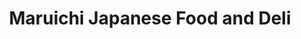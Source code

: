 ---
title: "Maruichi Japanese Food and Deli"
url: /arlington/maruichi-japanese-food-and-deli/
shop: supermarket
---